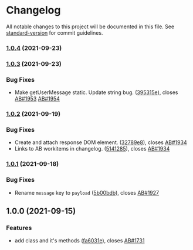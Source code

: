 # Changelog

All notable changes to this project will be documented in this file. See [standard-version](https://github.com/conventional-changelog/standard-version) for commit guidelines.

### [1.0.4](https://github.com/fmecgroup/skripio-helper-response-emitter/compare/v1.0.3...v1.0.4) (2021-09-23)

### [1.0.3](https://github.com/fmecgroup/skripio-helper-response-emitter/compare/v1.0.2...v1.0.3) (2021-09-23)


### Bug Fixes

* Make getUserMessage static. Update string bug. ([395315e](https://github.com/fmecgroup/skripio-helper-response-emitter/commit/395315eb9d9cb7565bdf17f59abfbcd2e777670d)), closes [AB#1953](https://dev.azure.com/fmec/FMS/_workitems/edit/1953) [AB#1954](https://dev.azure.com/fmec/FMS/_workitems/edit/1954)

### [1.0.2](https://github.com/fmecgroup/skripio-helper-response-emitter/compare/v1.0.1...v1.0.2) (2021-09-19)


### Bug Fixes

* Create and attach response DOM element. ([32789e8](https://github.com/fmecgroup/skripio-helper-response-emitter/commit/32789e8888045f449985c5b72912e5cde317f42f)), closes [AB#1934](https://dev.azure.com/fmec/FMS/_workitems/edit/1934)
* Links to AB workitems in changelog. ([5141285](https://github.com/fmecgroup/skripio-helper-response-emitter/commit/5141285eca6b25a000422506ec93222af4686196)), closes [AB#1934](https://dev.azure.com/fmec/FMS/_workitems/edit/1934)

### [1.0.1](https://github.com/fmecgroup/skripio-helper-response-emitter/compare/v1.0.0...v1.0.1) (2021-09-18)


### Bug Fixes

* Rename `message` key to `payload` ([5b00bdb](https://github.com/fmecgroup/skripio-helper-response-emitter/commit/5b00bdbd9ff9f01e238a3bb3bb384b2bb28c90a6)), closes [AB#1927](https://dev.azure.com/fmec/FMS/_workitems/edit//1927)

## 1.0.0 (2021-09-15)


### Features

* add class and it's methods ([fa6031e](https://github.com/fmecgroup/skripio-helper-response-emitter/commit/fa6031e914fbda99c77e566f23cde957bc60b9db)), closes [AB#1731](https://dev.azure.com/fmec/FMS/_workitems/edit//1731)
